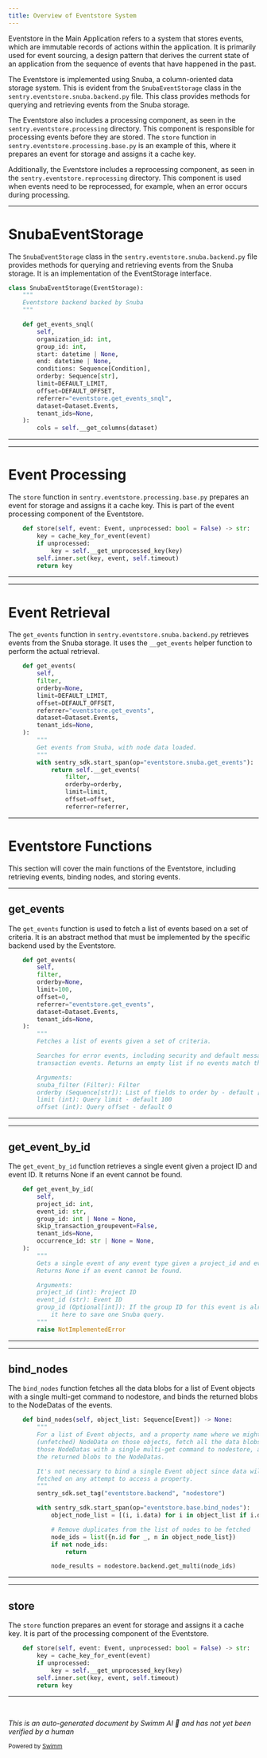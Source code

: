 ```yaml
---
title: Overview of Eventstore System
---
```

Eventstore in the Main Application refers to a system that stores events, which are immutable records of actions within the application. It is primarily used for event sourcing, a design pattern that derives the current state of an application from the sequence of events that have happened in the past.

The Eventstore is implemented using Snuba, a column-oriented data storage system. This is evident from the `SnubaEventStorage` class in the `sentry.eventstore.snuba.backend.py` file. This class provides methods for querying and retrieving events from the Snuba storage.

The Eventstore also includes a processing component, as seen in the `sentry.eventstore.processing` directory. This component is responsible for processing events before they are stored. The `store` function in `sentry.eventstore.processing.base.py` is an example of this, where it prepares an event for storage and assigns it a cache key.

Additionally, the Eventstore includes a reprocessing component, as seen in the `sentry.eventstore.reprocessing` directory. This component is used when events need to be reprocessed, for example, when an error occurs during processing.

<SwmSnippet path="/src/sentry/eventstore/snuba/backend.py" line="61">

---

# SnubaEventStorage

The `SnubaEventStorage` class in the `sentry.eventstore.snuba.backend.py` file provides methods for querying and retrieving events from the Snuba storage. It is an implementation of the EventStorage interface.

```python
class SnubaEventStorage(EventStorage):
    """
    Eventstore backend backed by Snuba
    """

    def get_events_snql(
        self,
        organization_id: int,
        group_id: int,
        start: datetime | None,
        end: datetime | None,
        conditions: Sequence[Condition],
        orderby: Sequence[str],
        limit=DEFAULT_LIMIT,
        offset=DEFAULT_OFFSET,
        referrer="eventstore.get_events_snql",
        dataset=Dataset.Events,
        tenant_ids=None,
    ):
        cols = self.__get_columns(dataset)

```

---

</SwmSnippet>

<SwmSnippet path="/src/sentry/eventstore/processing/base.py" line="41">

---

# Event Processing

The `store` function in `sentry.eventstore.processing.base.py` prepares an event for storage and assigns it a cache key. This is part of the event processing component of the Eventstore.

```python
    def store(self, event: Event, unprocessed: bool = False) -> str:
        key = cache_key_for_event(event)
        if unprocessed:
            key = self.__get_unprocessed_key(key)
        self.inner.set(key, event, self.timeout)
        return key
```

---

</SwmSnippet>

<SwmSnippet path="/src/sentry/eventstore/snuba/backend.py" line="161">

---

# Event Retrieval

The `get_events` function in `sentry.eventstore.snuba.backend.py` retrieves events from the Snuba storage. It uses the `__get_events` helper function to perform the actual retrieval.

```python
    def get_events(
        self,
        filter,
        orderby=None,
        limit=DEFAULT_LIMIT,
        offset=DEFAULT_OFFSET,
        referrer="eventstore.get_events",
        dataset=Dataset.Events,
        tenant_ids=None,
    ):
        """
        Get events from Snuba, with node data loaded.
        """
        with sentry_sdk.start_span(op="eventstore.snuba.get_events"):
            return self.__get_events(
                filter,
                orderby=orderby,
                limit=limit,
                offset=offset,
                referrer=referrer,
```

---

</SwmSnippet>

# Eventstore Functions

This section will cover the main functions of the Eventstore, including retrieving events, binding nodes, and storing events.

<SwmSnippet path="/src/sentry/eventstore/base.py" line="157">

---

## get_events

The `get_events` function is used to fetch a list of events based on a set of criteria. It is an abstract method that must be implemented by the specific backend used by the Eventstore.

```python
    def get_events(
        self,
        filter,
        orderby=None,
        limit=100,
        offset=0,
        referrer="eventstore.get_events",
        dataset=Dataset.Events,
        tenant_ids=None,
    ):
        """
        Fetches a list of events given a set of criteria.

        Searches for error events, including security and default messages, but not for
        transaction events. Returns an empty list if no events match the filter.

        Arguments:
        snuba_filter (Filter): Filter
        orderby (Sequence[str]): List of fields to order by - default ['-time', '-event_id']
        limit (int): Query limit - default 100
        offset (int): Query offset - default 0
```

---

</SwmSnippet>

<SwmSnippet path="/src/sentry/eventstore/base.py" line="226">

---

## get_event_by_id

The `get_event_by_id` function retrieves a single event given a project ID and event ID. It returns None if an event cannot be found.

```python
    def get_event_by_id(
        self,
        project_id: int,
        event_id: str,
        group_id: int | None = None,
        skip_transaction_groupevent=False,
        tenant_ids=None,
        occurrence_id: str | None = None,
    ):
        """
        Gets a single event of any event type given a project_id and event_id.
        Returns None if an event cannot be found.

        Arguments:
        project_id (int): Project ID
        event_id (str): Event ID
        group_id (Optional[int]): If the group ID for this event is already known, pass
            it here to save one Snuba query.
        """
        raise NotImplementedError
```

---

</SwmSnippet>

<SwmSnippet path="/src/sentry/eventstore/base.py" line="264">

---

## bind_nodes

The `bind_nodes` function fetches all the data blobs for a list of Event objects with a single multi-get command to nodestore, and binds the returned blobs to the NodeDatas of the events.

```python
    def bind_nodes(self, object_list: Sequence[Event]) -> None:
        """
        For a list of Event objects, and a property name where we might find an
        (unfetched) NodeData on those objects, fetch all the data blobs for
        those NodeDatas with a single multi-get command to nodestore, and bind
        the returned blobs to the NodeDatas.

        It's not necessary to bind a single Event object since data will be lazily
        fetched on any attempt to access a property.
        """
        sentry_sdk.set_tag("eventstore.backend", "nodestore")

        with sentry_sdk.start_span(op="eventstore.base.bind_nodes"):
            object_node_list = [(i, i.data) for i in object_list if i.data.id]

            # Remove duplicates from the list of nodes to be fetched
            node_ids = list({n.id for _, n in object_node_list})
            if not node_ids:
                return

            node_results = nodestore.backend.get_multi(node_ids)
```

---

</SwmSnippet>

<SwmSnippet path="/src/sentry/eventstore/processing/base.py" line="41">

---

## store

The `store` function prepares an event for storage and assigns it a cache key. It is part of the processing component of the Eventstore.

```python
    def store(self, event: Event, unprocessed: bool = False) -> str:
        key = cache_key_for_event(event)
        if unprocessed:
            key = self.__get_unprocessed_key(key)
        self.inner.set(key, event, self.timeout)
        return key
```

---

</SwmSnippet>

&nbsp;

*This is an auto-generated document by Swimm AI 🌊 and has not yet been verified by a human*

<SwmMeta version="3.0.0" repo-id="Z2l0aHViJTNBJTNBc2VudHJ5LWRlbW8lM0ElM0FTd2ltbS1EZW1v" repo-name="sentry-demo" doc-type="overview"><sup>Powered by [Swimm](/)</sup></SwmMeta>
